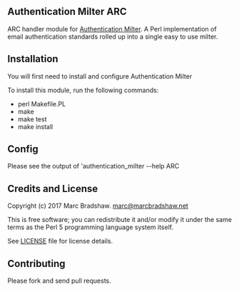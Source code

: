 Authentication Milter ARC
-------------------------

ARC handler module for [Authentication Milter](https://github.com/fastmail/authentication_milter).
A Perl implementation of email authentication standards rolled up into a single easy to use milter.

Installation
------------

You will first need to install and configure Authentication Milter

To install this module, run the following commands:

 - perl Makefile.PL
 - make
 - make test
 - make install

Config
------

Please see the output of 'authentication_milter --help ARC

Credits and License
-------------------

Copyright (c) 2017 Marc Bradshaw. <marc@marcbradshaw.net>

This is free software; you can redistribute it and/or modify it under the
same terms as the Perl 5 programming language system itself.

See [LICENSE](LICENSE) file for license details.

Contributing
------------

Please fork and send pull requests.

